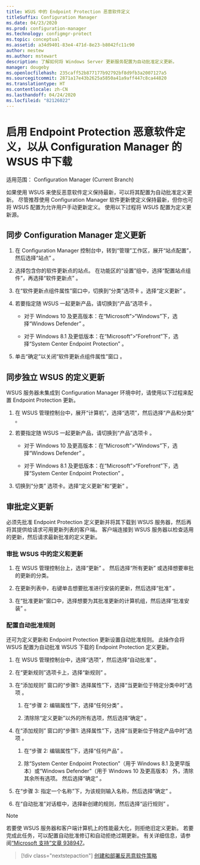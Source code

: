 ```yaml
---
title: WSUS 中的 Endpoint Protection 恶意软件定义
titleSuffix: Configuration Manager
ms.date: 04/23/2020
ms.prod: configuration-manager
ms.technology: configmgr-protect
ms.topic: conceptual
ms.assetid: a34d9401-83e4-471d-8e23-b8042fc11c90
author: mestew
ms.author: mstewart
description: 了解如何将 Windows Server 更新服务配置为自动批准定义更新。
manager: dougeby
ms.openlocfilehash: 235caff52b877177b92792bf8d9fb3a2007127a5
ms.sourcegitcommit: 2871a17e43b2625a5850a41a9aff447c8ca44820
ms.translationtype: HT
ms.contentlocale: zh-CN
ms.lasthandoff: 04/24/2020
ms.locfileid: "82126022"
---
```

# <a name="enable-endpoint-protection-malware-definitions-to-download-from-wsus-for-configuration-manager"></a>启用 Endpoint Protection 恶意软件定义，以从 Configuration Manager 的 WSUS 中下载

适用范围：  Configuration Manager (Current Branch)

如果使用 WSUS 来使反恶意软件定义保持最新，可以将其配置为自动批准定义更新。 尽管推荐使用 Configuration Manager 软件更新使定义保持最新，但你也可将 WSUS 配置为允许用户手动更新定义。 使用以下过程将 WSUS 配置为定义更新源。

## <a name="synchronize-definition-updates-for-configuration-manager"></a>同步 Configuration Manager 定义更新

1. 在 Configuration Manager 控制台中，转到“管理”工作区，展开“站点配置”，然后选择“站点”    。

1. 选择包含你的软件更新点的站点。 在功能区的“设置”组中，选择“配置站点组件”，再选择“软件更新点”    。

1. 在“软件更新点组件属性”窗口中，切换到“分类”选项卡   。选择“定义更新”  。

1. 若要指定随 WSUS 一起更新产品，请切换到“产品”选项卡   。

    - 对于 Windows 10 及更高版本：在“Microsoft”>“Windows”下，选择“Windows Defender”  。

    - 对于 Windows 8.1 及更低版本：在“Microsoft”>“Forefront”下，选择“System Center Endpoint Protection”  。

1. 单击“确定”以关闭“软件更新点组件属性”窗口   。

## <a name="synchronize-definition-updates-for-standalone-wsus"></a>同步独立 WSUS 的定义更新

WSUS 服务器未集成到 Configuration Manager 环境中时，请使用以下过程来配置 Endpoint Protection 更新。

1. 在 WSUS 管理控制台中，展开“计算机”，选择“选项”，然后选择“产品和分类”    。

1. 若要指定随 WSUS 一起更新产品，请切换到“产品”选项卡   。

    - 对于 Windows 10 及更高版本：在“Microsoft”>“Windows”下，选择“Windows Defender”  。

    - 对于 Windows 8.1 及更低版本：在“Microsoft”>“Forefront”下，选择“System Center Endpoint Protection”  。

1. 切换到“分类”  选项卡。选择“定义更新”和“更新”   。

## <a name="approve-definition-updates"></a>审批定义更新

必须先批准 Endpoint Protection 定义更新并将其下载到 WSUS 服务器，然后再将其提供给请求可用更新列表的客户端。 客户端连接到 WSUS 服务器以检查适用的更新，然后请求最新批准的定义更新。

### <a name="approve-definitions-and-updates-in-wsus"></a>审批 WSUS 中的定义和更新

1. 在 WSUS 管理控制台上，选择“更新”  。 然后选择“所有更新”  或选择想要审批的更新的分类。

1. 在更新列表中，右键单击想要批准进行安装的更新，然后选择“批准”  。

1. 在“批准更新”窗口中，选择想要为其批准更新的计算机组，然后选择“批准安装”   。

### <a name="configure-an-automatic-approval-rule"></a>配置自动批准规则

还可为定义更新和 Endpoint Protection 更新设置自动批准规则。 此操作会将 WSUS 配置为自动批准 WSUS 下载的 Endpoint Protection 定义更新。

1. 在 WSUS 管理控制台中，选择“选项”，然后选择“自动批准”   。

1. 在“更新规则”选项卡上，选择“新规则”   。

1. 在“添加规则”  窗口的“步骤1:  选择属性”下，选择“当更新位于特定分类中时”选项  。

    1. 在“步骤 2:  编辑属性”下，选择“任何分类”  。

    1. 清除除“定义更新”以外的所有选项，然后选择“确定”   。

1. 在“添加规则”  窗口的“步骤1:  选择属性”下，选择“当更新位于特定产品中时”选项  。

    1. 在“步骤 2:  编辑属性”下，选择“任何产品”  。

    1. 除“System Center Endpoint Protection”（用于 Windows 8.1 及更早版本）或“Windows Defender”（用于 Windows 10 及更高版本）   外，清除其余所有选项。 然后选择“确定”  。

1. 在“步骤 3:  指定一个名称”下，为该规则输入名称，然后选择“确定”  。

1. 在“自动批准”对话框中，选择新创建的规则，然后选择“运行规则”   。

> [!NOTE]
> 若要使 WSUS 服务器和客户端计算机上的性能最大化，则拒绝旧定义更新。 若要完成此任务，可以配置自动批准修订和自动拒绝过期更新。 有关详细信息，请参阅[“Microsoft 支持”文章 938947](https://support.microsoft.com/kb/938947)。

> [!div class="nextstepaction"]
> [创建和部署反恶意软件策略](endpoint-antimalware-policies.md)
